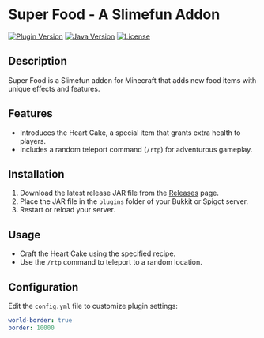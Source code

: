 # Super Food - A Slimefun Addon

[![Plugin Version](https://img.shields.io/badge/version-1.0--SNAPSHOT-brightgreen.svg)](https://github.com/yourusername/super-food)
[![Java Version](https://img.shields.io/badge/java-1.8%2B-orange.svg)](https://www.java.com/en/)
[![License](https://img.shields.io/badge/license-MIT-blue.svg)](https://opensource.org/licenses/MIT)

## Description

Super Food is a Slimefun addon for Minecraft that adds new food items with unique effects and features.

## Features

- Introduces the Heart Cake, a special item that grants extra health to players.
- Includes a random teleport command (`/rtp`) for adventurous gameplay.

## Installation

1. Download the latest release JAR file from the [Releases](https://github.com/yourusername/super-food/releases) page.
2. Place the JAR file in the `plugins` folder of your Bukkit or Spigot server.
3. Restart or reload your server.

## Usage

- Craft the Heart Cake using the specified recipe.
- Use the `/rtp` command to teleport to a random location.

## Configuration

Edit the `config.yml` file to customize plugin settings:

```yaml
world-border: true
border: 10000
